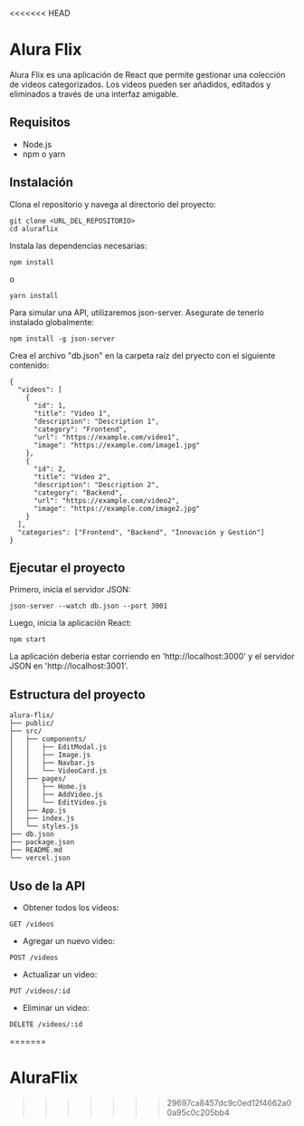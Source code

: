 <<<<<<< HEAD
# Alura Flix

Alura Flix es una aplicación de React que permite gestionar una colección de videos categorizados. Los videos pueden ser añadidos, editados y eliminados a través de una interfaz amigable.

## Requisitos

- Node.js
- npm o yarn

## Instalación

Clona el repositorio y navega al directorio del proyecto:

```
git clone <URL_DEL_REPOSITORIO>
cd aluraflix
```

Instala las dependencias necesarias:

```
npm install
```
o

```
yarn install
```

Para simular una API, utilizaremos json-server. Asegurate de tenerlo instalado globalmente:

```
npm install -g json-server
```

Crea el archivo "db.json" en la carpeta raíz del pryecto con el siguiente contenido:

```
{
  "videos": [
    {
      "id": 1,
      "title": "Video 1",
      "description": "Description 1",
      "category": "Frontend",
      "url": "https://example.com/video1",
      "image": "https://example.com/image1.jpg"
    },
    {
      "id": 2,
      "title": "Video 2",
      "description": "Description 2",
      "category": "Backend",
      "url": "https://example.com/video2",
      "image": "https://example.com/image2.jpg"
    }
  ],
  "categories": ["Frontend", "Backend", "Innovación y Gestión"]
}
```

## Ejecutar el proyecto

Primero, inicia el servidor JSON:

```
json-server --watch db.json --port 3001
```

Luego, inicia la aplicación React:

```
npm start
```

La aplicación debería estar corriendo en 'http://localhost:3000' y el servidor JSON en 'http://localhost:3001'.

## Estructura del proyecto

```
alura-flix/
├── public/
├── src/
│   ├── components/
│   │   ├── EditModal.js
│   │   ├── Image.js
│   │   ├── Navbar.js
│   │   └── VideoCard.js
│   ├── pages/
│   │   ├── Home.js
│   │   ├── AddVideo.js
│   │   └── EditVideo.js
│   ├── App.js
│   ├── index.js
│   └── styles.js
├── db.json
├── package.json
├── README.md
└── vercel.json
```

## Uso de la API

- Obtener todos los videos:
```
GET /videos
```

- Agregar un nuevo video:
```
POST /videos
```

- Actualizar un video:
```
PUT /videos/:id
```

- Eliminar un video:
```
DELETE /videos/:id
```

=======
# AluraFlix
>>>>>>> 29697ca8457dc9c0ed12f4662a00a95c0c205bb4
